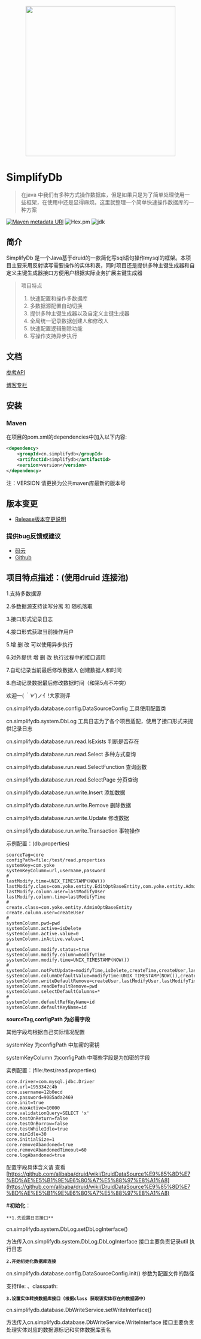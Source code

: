 <p align="center">
    <img src="https://images.gitee.com/uploads/images/2018/0917/155220_c5663c74_804942.png" width="400">
</p>

#  SimplifyDb
>在java 中我们有多种方式操作数据库，但是如果只是为了简单处理使用一些框架，在使用中还是显得麻烦。这里就整理一个简单快速操作数据库的一种方案


[![Maven metadata URI](https://img.shields.io/maven-metadata/v/http/central.maven.org/maven2/cn/simplifydb/simplifydb/maven-metadata.xml.svg)](https://mvnrepository.com/artifact/cn.simplifydb/simplifydb)
![Hex.pm](https://img.shields.io/hexpm/l/plug.svg)
![jdk](https://img.shields.io/badge/JDK-1.8+-green.svg)

## 简介
SimplifyDb 是一个Java基于druid的一款简化写sql语句操作mysql的框架。本项目主要采用反射读写需要操作的实体和表，同时项目还是提供多种主键生成器和自定义主键生成器接口方便用户根据实际业务扩展主键生成器
> 项目特点
> 1. 快速配置和操作多数据库
> 2. 多数据源配置自动切换
> 3. 提供多种主键生成器以及自定义主键生成器
> 4. 全局统一记录数据创建人和修改人
> 5. 快速配置逻辑删除功能
> 6. 写操作支持异步执行


## 文档 

[参考API](https://apidoc.gitee.com/jiangzeyin/dbutil/)

[博客专栏](http://blog.csdn.net/column/details/17021.html)


## 安装

### Maven
在项目的pom.xml的dependencies中加入以下内容:

```xml
<dependency>
    <groupId>cn.simplifydb</groupId>
    <artifactId>simplifydb</artifactId>
    <version>version</version>
</dependency>
```
注：VERSION 请更换为公共maven库最新的版本号

## 版本变更

- [Release版本变更说明](https://gitee.com/jiangzeyin/dbutil/blob/master/CHANGELOG.md)

### 提供bug反馈或建议

- [码云](https://gitee.com/iangzeyin/dbutil/issues)
- [Github](https://github.com/jiangzeyin/dbutil/issues)


## 项目特点描述：(使用druid 连接池)

1.支持多数据源

2.多数据源支持读写分离 和 随机落取

3.接口形式记录日志

4.接口形式获取当前操作用户

5.增 删 改 可以使用异步执行

6.对外提供 增 删 改 执行过程中的接口调用

7.自动记录当前最后修改数据人 创建数据人和时间

8.自动记录数据最后修改数据时间（和第5点不冲突）

欢迎━(*｀∀´*)ノ亻!大家测评

cn.simplifydb.database.config.DataSourceConfig  工具使用配置类

cn.simplifydb.system.DbLog  工具日志为了各个项目适配，使用了接口形式来提供记录日志

cn.simplifydb.database.run.read.IsExists 判断是否存在

cn.simplifydb.database.run.read.Select 多种方式查询

cn.simplifydb.database.run.read.SelectFunction 查询函数

cn.simplifydb.database.run.read.SelectPage 分页查询

cn.simplifydb.database.run.write.Insert 添加数据

cn.simplifydb.database.run.write.Remove 删除数据

cn.simplifydb.database.run.write.Update 修改数据

cn.simplifydb.database.run.write.Transaction 事物操作

示例配置：(db.properties)

```
sourceTag=core
configPath=file:/test/read.properties
systemKey=com.yoke   
systemKeyColumn=url,username,password
#
lastModify.time=UNIX_TIMESTAMP(NOW())
lastModify.class=com.yoke.entity.EditOptBaseEntity,com.yoke.entity.AdminOptBaseEntity
lastModify.column.user=lastModifyUser
lastModify.column.time=lastModifyTime
#
create.class=com.yoke.entity.AdminOptBaseEntity
create.column.user=createUser
#
systemColumn.pwd=pwd
systemColumn.active=isDelete
systemColumn.active.value=0
systemColumn.inActive.value=1
#
systemColumn.modify.status=true
systemColumn.modify.column=modifyTime
systemColumn.modify.time=UNIX_TIMESTAMP(NOW())
#
systemColumn.notPutUpdate=modifyTime,isDelete,createTime,createUser,lastModifyUser,lastModifyTime,id
systemColumn.columnDefaultValue=modifyTime:UNIX_TIMESTAMP(NOW()),createTime:UNIX_TIMESTAMP(NOW())
systemColumn.writeDefaultRemove=createUser,lastModifyUser,lastModifyTime,id,isDelete
systemColumn.readDefaultRemove=pwd
systemColumn.selectDefaultColumns=*
#
systemColumn.defaultRefKeyName=id
systemColumn.defaultKeyName=id
```

**sourceTag,configPath 为必需字段**

其他字段均根据自己实际情况配置

systemKey 为configPath 中加密的密钥

systemKeyColumn  为configPath 中哪些字段是为加密的字段

实例配置：(file:/test/read.properties)

```
core.driver=com.mysql.jdbc.Driver
core.url=1953342c4b
core.username=12b0ecd
core.password=9085ada2469
core.init=true
core.maxActive=10000
core.validationQuery=SELECT 'x'
core.testOnReturn=false
core.testOnBorrow=false
core.testWhileIdle=true
core.minIdle=30
core.initialSize=1
core.removeAbandoned=true
core.removeAbandonedTimeout=60
core.logAbandoned=true
```
 
配置字段具体含义请 查看[https://github.com/alibaba/druid/wiki/DruidDataSource%E9%85%8D%E7%BD%AE%E5%B1%9E%E6%80%A7%E5%88%97%E8%A1%A8](https://github.com/alibaba/druid/wiki/DruidDataSource%E9%85%8D%E7%BD%AE%E5%B1%9E%E6%80%A7%E5%88%97%E8%A1%A8)

#**初始化**：

`**1.先设置日志接口**`

cn.simplifydb.system.DbLog.setDbLogInterface()

方法传入cn.simplifydb.system.DbLog.DbLogInterface 接口主要负责记录util 执行日志

**`2.开始初始化数据库连接`**

cn.simplifydb.database.config.DataSourceConfig.init()  参数为配置文件的路径

支持file: 、classpath:  

**`3.设置实体转换数据库接口（根据class 获取该实体存在的数据源中）`**

cn.simplifydb.database.DbWriteService.setWriteInterface()

方法传入cn.simplifydb.database.DbWriteService.WriteInterface 接口主要负责处理实体对应的数据源标记和实体数据库表名

